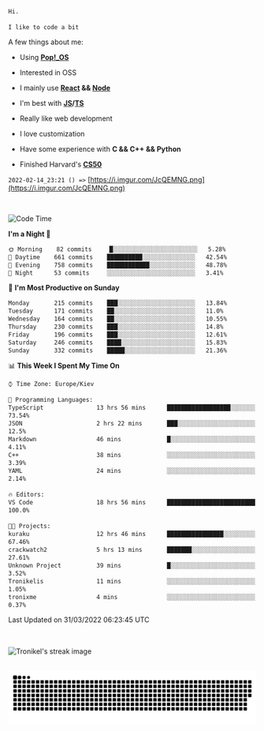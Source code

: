 ```
Hi.

I like to code a bit
```

A few things about me:

-   Using **[Pop!\_OS](https://pop.system76.com/)**

-   Interested in OSS

-   I mainly use **[React](https://reactjs.org/) && [Node](https://nodejs.org/en/)**

-   I'm best with **[JS](https://www.javascript.com/)/[TS](https://www.typescriptlang.org/)**

-   Really like web development

-   I love customization

-   Have some experience with **C && C++ && Python**

-   Finished Harvard's **[CS50](https://cs50.harvard.edu)**

`2022-02-14_23:21 () =>` [https://i.imgur.com/JcQEMNG.png](https://i.imgur.com/JcQEMNG.png)

<br>

<!--START_SECTION:waka-->
![Code Time](http://img.shields.io/badge/Code%20Time-471%20hrs%201%20min-blue)

**I'm a Night 🦉** 

```text
🌞 Morning    82 commits     █░░░░░░░░░░░░░░░░░░░░░░░░   5.28% 
🌆 Daytime    661 commits    ██████████░░░░░░░░░░░░░░░   42.54% 
🌃 Evening    758 commits    ████████████░░░░░░░░░░░░░   48.78% 
🌙 Night      53 commits     ░░░░░░░░░░░░░░░░░░░░░░░░░   3.41%

```
📅 **I'm Most Productive on Sunday** 

```text
Monday       215 commits    ███░░░░░░░░░░░░░░░░░░░░░░   13.84% 
Tuesday      171 commits    ██░░░░░░░░░░░░░░░░░░░░░░░   11.0% 
Wednesday    164 commits    ██░░░░░░░░░░░░░░░░░░░░░░░   10.55% 
Thursday     230 commits    ███░░░░░░░░░░░░░░░░░░░░░░   14.8% 
Friday       196 commits    ███░░░░░░░░░░░░░░░░░░░░░░   12.61% 
Saturday     246 commits    ████░░░░░░░░░░░░░░░░░░░░░   15.83% 
Sunday       332 commits    █████░░░░░░░░░░░░░░░░░░░░   21.36%

```


📊 **This Week I Spent My Time On** 

```text
⌚︎ Time Zone: Europe/Kiev

💬 Programming Languages: 
TypeScript               13 hrs 56 mins      ██████████████████░░░░░░░   73.54% 
JSON                     2 hrs 22 mins       ███░░░░░░░░░░░░░░░░░░░░░░   12.5% 
Markdown                 46 mins             █░░░░░░░░░░░░░░░░░░░░░░░░   4.11% 
C++                      38 mins             ░░░░░░░░░░░░░░░░░░░░░░░░░   3.39% 
YAML                     24 mins             ░░░░░░░░░░░░░░░░░░░░░░░░░   2.14%

🔥 Editors: 
VS Code                  18 hrs 56 mins      █████████████████████████   100.0%

🐱‍💻 Projects: 
kuraku                   12 hrs 46 mins      ████████████████░░░░░░░░░   67.46% 
crackwatch2              5 hrs 13 mins       ███████░░░░░░░░░░░░░░░░░░   27.61% 
Unknown Project          39 mins             █░░░░░░░░░░░░░░░░░░░░░░░░   3.52% 
Tronikelis               11 mins             ░░░░░░░░░░░░░░░░░░░░░░░░░   1.05% 
tronixme                 4 mins              ░░░░░░░░░░░░░░░░░░░░░░░░░   0.37%

```


 Last Updated on 31/03/2022 06:23:45 UTC
<!--END_SECTION:waka-->

<br>

<p><img align="center" src="https://github-readme-streak-stats.herokuapp.com/?user=Tronikelis&theme=dark" alt="Tronikel's streak image" /></p>

<br>

<img title="" src="https://raw.githubusercontent.com/Tronikelis/Tronikelis/output/github-contribution-grid-snake.svg" alt="very cool snake thingey" data-align="left">
